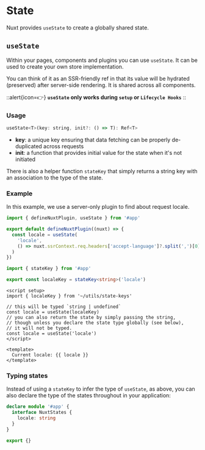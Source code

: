 # State

Nuxt provides `useState` to create a globally shared state.

## `useState`

Within your pages, components and plugins you can use `useState`. It can be used to create your own store implementation.

You can think of it as an SSR-friendly ref in that its value will be hydrated (preserved) after server-side rendering. It is shared across all components.

::alert{icon=👉}
**`useState` only works during `setup` or `Lifecycle Hooks`**
::

### Usage

```js
useState<T>(key: string, init?: () => T): Ref<T>
```

* **key**: a unique key ensuring that data fetching can be properly de-duplicated across requests
* **init**: a function that provides initial value for the state when it's not initiated

There is also a helper function `stateKey` that simply returns a string key with an association to the type of the state.

### Example

In this example, we use a server-only plugin to find about request locale.

```ts [plugins/locale.server.ts]
import { defineNuxtPlugin, useState } from '#app'

export default defineNuxtPlugin((nuxt) => {
  const locale = useState(
    'locale',
    () => nuxt.ssrContext.req.headers['accept-language']?.split(',')[0]
  )
})
```

```ts [utils/state-keys.ts]
import { stateKey } from '#app'

export const localeKey = stateKey<string>('locale')
```

```vue
<script setup>
import { localeKey } from '~/utils/state-keys'

// this will be typed `string | undefined`
const locale = useState(localeKey)
// you can also return the state by simply passing the string,
// though unless you declare the state type globally (see below),
// it will not be typed.
const locale = useState('locale')
</script>

<template>
  Current locale: {{ locale }}
</template>
```

### Typing states

Instead of using a `stateKey` to infer the type of `useState`, as above, you can also declare the type of the states throughout in your application:

```ts [index.d.ts]
declare module '#app' {
  interface NuxtStates {
    locale: string
  }
}

export {}
```
